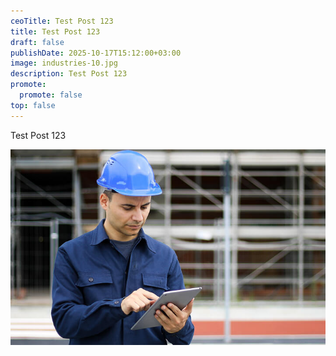 ```yaml
---
ceoTitle: Test Post 123
title: Test Post 123
draft: false
publishDate: 2025-10-17T15:12:00+03:00
image: industries-10.jpg
description: Test Post 123
promote:
  promote: false
top: false
---
```

Test Post 123

![](case_studies_5.jpg)
